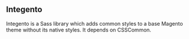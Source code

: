 ## Integento

Integento is a Sass library which adds common styles to a base Magento theme without its native styles. It depends on CSSCommon.
